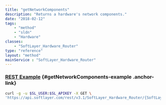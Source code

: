 ```yaml
---
title: "getNetworkComponents"
description: "Returns a hardware's network components."
date: "2018-02-12"
tags:
    - "method"
    - "sldn"
    - "Hardware"
classes:
    - "SoftLayer_Hardware_Router"
type: "reference"
layout: "method"
mainService : "SoftLayer_Hardware_Router"
---
```


### [REST Example](#getNetworkComponents-example) <a href="/article/rest/"><i class="fas fa-question"></i></a> {#getNetworkComponents-example .anchor-link} 
```bash
curl -g -u $SL_USER:$SL_APIKEY -X GET \
'https://api.softlayer.com/rest/v3.1/SoftLayer_Hardware_Router/{SoftLayer_Hardware_RouterID}/getNetworkComponents'
```
